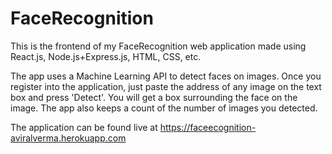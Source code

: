 # FaceRecognition

This is the frontend of my FaceRecognition web application made using React.js, Node.js+Express.js, HTML, CSS, etc.

The app uses a Machine Learning API to detect faces on images. Once you register into the application, just paste the address of any image on the text box and press 'Detect'. You will get a box surrounding the face on the image. The app also keeps a count of the number of images you detected.

The application can be found live at https://faceecognition-aviralverma.herokuapp.com